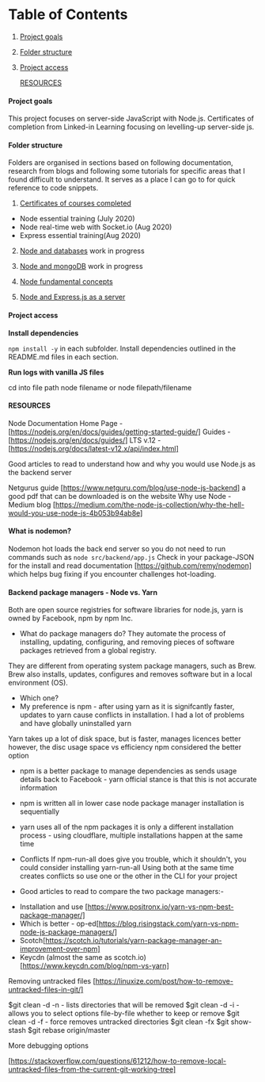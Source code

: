 # Table of Contents

1. [Project goals](#Project-goals)
2. [Folder structure](#Folder-structure)
3. [Project access](#Project-access)

   [RESOURCES](#Resources)

#### Project goals

This project focuses on server-side JavaScript with Node.js. Certificates of completion from Linked-in Learning focusing on levelling-up server-side js.

#### Folder structure

Folders are organised in sections based on following documentation, research from blogs and following some tutorials for specific areas that I found difficult to understand. It serves as a place I can go to for quick reference to code snippets.

1. [Certificates of courses completed](https://github.com/SumiSastri/node.js-and-server-side-javascript)

- Node essential training (July 2020)
- Node real-time web with Socket.io (Aug 2020)
- Express essential training(Aug 2020)

2. [Node and databases](https://github.com/SumiSastri/node.js-and-server-side-javascript/tree/master/node-and-dbs)
   work in progress

3. [Node and mongoDB]()
   work in progress

4. [Node fundamental concepts](https://github.com/SumiSastri/node.js-and-server-side-javascript/tree/master/nodeJS)

5. [Node and Express.js as a server](https://github.com/SumiSastri/node.js-and-server-side-javascript/tree/master/nodeJs-and-express)

#### Project access

**Install dependencies**

`npm install -y` in each subfolder. Install dependencies outlined in the README.md files in each section.

**Run logs with vanilla JS files**

cd into file path node filename or node filepath/filename

#### RESOURCES

Node Documentation
Home Page -[https://nodejs.org/en/docs/guides/getting-started-guide/]
Guides - [https://nodejs.org/en/docs/guides/]
LTS v.12 - [https://nodejs.org/docs/latest-v12.x/api/index.html]

Good articles to read to understand how and why you would use Node.js as the backend server

Netgurus guide [https://www.netguru.com/blog/use-node-js-backend] a good pdf that can be downloaded is on the website
Why use Node - Medium blog [https://medium.com/the-node-js-collection/why-the-hell-would-you-use-node-js-4b053b94ab8e]

#### What is nodemon?

Nodemon hot loads the back end server so you do not need to run commands such as `node src/backend/app.js`
Check in your package-JSON for the install and read documentation [https://github.com/remy/nodemon] which helps bug fixing if you encounter challenges hot-loading.

#### Backend package managers - Node vs. Yarn

Both are open source registries for software libraries for node.js, yarn is owned by Facebook, npm by npm Inc.

- What do package managers do? They automate the process of installing, updating, configuring, and removing pieces of software packages retrieved from a global registry.

They are different from operating system package managers, such as Brew. Brew also installs, updates, configures and removes software but in a local environment (OS).

- Which one?
- My preference is npm - after using yarn as it is signifcantly faster, updates to yarn cause conflicts in installation. I had a lot of problems and have globally uninstalled yarn

Yarn takes up a lot of disk space, but is faster, manages licences better however, the disc usage space vs efficiency npm considered the better option

- npm is a better package to manage dependencies as sends usage details back to Facebook - yarn official stance is that this is not accurate information
- npm is written all in lower case node package manager installation is sequentially
- yarn uses all of the npm packages it is only a different installation process - using cloudflare, multiple installations happen at the same time

- Conflicts
  If npm-run-all does give you trouble, which it shouldn't, you could consider installing yarn-run-all
  Using both at the same time creates conflicts so use one or the other in the CLI for your project

- Good articles to read to compare the two package managers:-

* Installation and use [https://www.positronx.io/yarn-vs-npm-best-package-manager/]
* Which is better - op-ed[https://blog.risingstack.com/yarn-vs-npm-node-js-package-managers/]
* Scotch[https://scotch.io/tutorials/yarn-package-manager-an-improvement-over-npm]
* Keycdn (almost the same as scotch.io) [https://www.keycdn.com/blog/npm-vs-yarn]

Removing untracked files
[https://linuxize.com/post/how-to-remove-untracked-files-in-git/]

$git clean -d -n - lists directories that will be removed
$git clean -d -i - allows you to select options file-by-file whether to keep or remove
$git clean -d -f - force removes untracked directories
$git clean -fx
$git show-stash
$git rebase origin/master

More debugging options

[https://stackoverflow.com/questions/61212/how-to-remove-local-untracked-files-from-the-current-git-working-tree]
